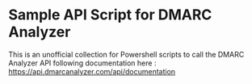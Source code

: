 # Sample API Script for DMARC Analyzer

This is an unofficial collection for Powershell scripts to call the DMARC Analyzer API following documentation here : https://api.dmarcanalyzer.com/api/documentation

